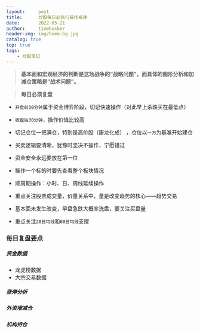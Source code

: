 ```yaml
---
layout:     post
title:      炒股每日必执行操作戒律
date:       2022-05-21
author:     timebusker
header-img: img/home-bg.jpg
catalog: true
top: true
tags:
    - 炒股笔记
---  
```


> **基本面和宏观经济的判断是这场战争的“战略问题”，而具体的图形分析和加减仓策略是“战术问题”。**

> **每日必须复盘**

- `开盘前30分钟`属于资金博弈阶段，切记快速操作（对此早上杀跌买在最低点）

- `收盘后30分钟`，操作价值比较高

- 切记仓位一把满仓，特别是高价股（康龙化成） ，仓位以`一万`为基准开始建仓

- 买卖逻辑要清晰，犹豫时坚决不操作，宁愿错过

- 资金安全永远要放在第一位

- 操作一个标的时要先查看整个板块情况

- 顺周期操作：小时、日、周线延续操作

- 重点关注股票成交量，价量关系中，量是改变趋势的核心——趋势交易

- 基本面未发生改变，早盘急跌大概率洗盘，要关注买盘量

- 重点关注`20日均线`和`60日均线`支撑

### 每日复盘要点

##### 资金数据
- 龙虎榜数据
- 大宗交易数据


##### 涨停分析


##### 外资增减仓


##### 机构持仓


